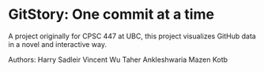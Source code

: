 # GitStory: One commit at a time
A project originally for CPSC 447 at UBC, this project visualizes GitHub data in a novel and interactive way.

Authors:
Harry Sadleir
Vincent Wu
Taher Ankleshwaria
Mazen Kotb
